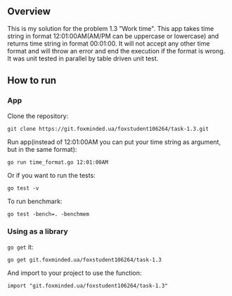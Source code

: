 ## Overview

This is my solution for the problem 1.3 "Work time". This app takes time string in format 12:01:00AM(AM/PM can be uppercase or lowercase) and returns time string in format 00:01:00.
It will not accept any other time format and will throw an error and end the execution if the format is wrong.
It was unit tested in parallel by table driven unit test.

## How to run

### App

Clone the repository:

    git clone https://git.foxminded.ua/foxstudent106264/task-1.3.git

Run app(instead of 12:01:00AM you can put your time string as argument, but in the same format):

    go run time_format.go 12:01:00AM

Or if you want to run the tests:

    go test -v

To run benchmark:

    go test -bench=. -benchmem

### Using as a library

`go get` it:

    go get git.foxminded.ua/foxstudent106264/task-1.3

And import to your project to use the function:

    import "git.foxminded.ua/foxstudent106264/task-1.3"
